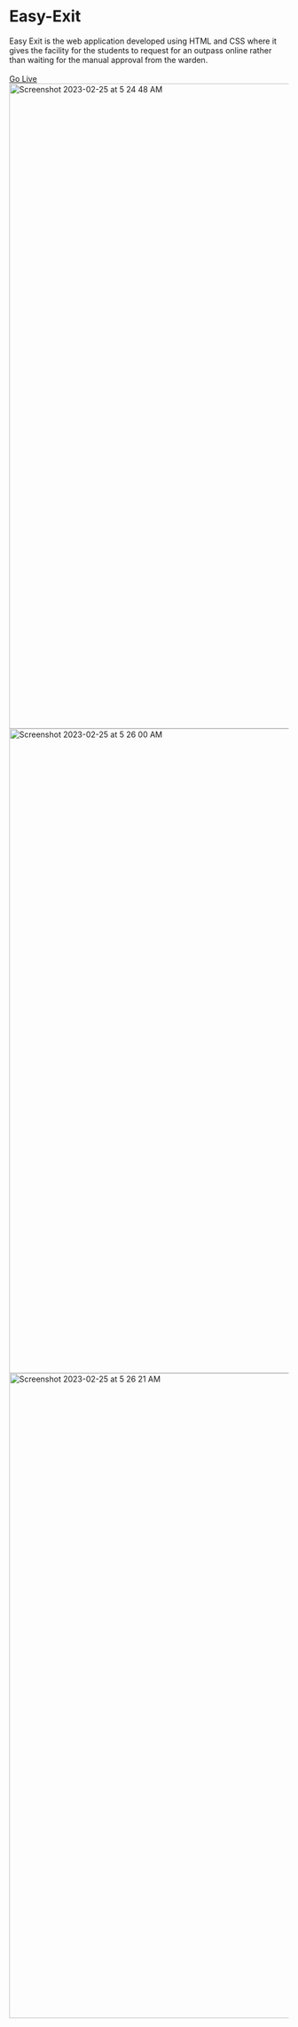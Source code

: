 # Easy-Exit
Easy Exit is the web application developed using  HTML and CSS where it gives the facility for the students to request for an outpass  online rather than waiting for the manual approval from the warden.    
<br>
<a href="https://sachidananda-17.github.io/Easy-Exit/">Go Live</a>
<img width="1161" alt="Screenshot 2023-02-25 at 5 24 48 AM" src="https://user-images.githubusercontent.com/96241425/221322866-04905bad-6a04-4d80-af63-0f91eb8c1a28.png">
<img width="1160" alt="Screenshot 2023-02-25 at 5 26 00 AM" src="https://user-images.githubusercontent.com/96241425/221322873-dbdcff55-e8ef-48f2-9b8d-cd9203228685.png">
<img width="1161" alt="Screenshot 2023-02-25 at 5 26 21 AM" src="https://user-images.githubusercontent.com/96241425/221322880-5f0d397f-1429-40e2-aeb9-218f2a446352.png">
